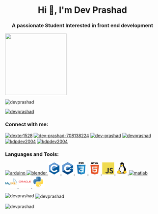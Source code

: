 <h1 align="center">Hi 👋, I'm Dev Prashad</h1>
<h3 align="center">A passionate Student Interested in front end development</h3>
<img src="https://c.tenor.com/2uyENRmiUt0AAAAC/coding.gif" align="center" width=200 height=200>
<p align="left"> <img src="https://komarev.com/ghpvc/?username=devprashad&label=Profile%20views&color=0e75b6&style=flat" alt="devprashad" /> </p>

<p align="left"> <a href="https://github.com/ryo-ma/github-profile-trophy"><img src="https://github-profile-trophy.vercel.app/?username=devprashad" alt="devprashad" /></a> </p>

<h3 align="left">Connect with me:</h3>
<p align="left">
<a href="https://codepen.io/dexter1528" target="blank"><img align="center" src="https://raw.githubusercontent.com/rahuldkjain/github-profile-readme-generator/master/src/images/icons/Social/codepen.svg" alt="dexter1528" height="30" width="40" /></a>
<a href="https://linkedin.com/in/dev-prashad-708138224" target="blank"><img align="center" src="https://raw.githubusercontent.com/rahuldkjain/github-profile-readme-generator/master/src/images/icons/Social/linked-in-alt.svg" alt="dev-prashad-708138224" height="30" width="40" /></a>
<a href="https://stackoverflow.com/users/dev-prashad" target="blank"><img align="center" src="https://raw.githubusercontent.com/rahuldkjain/github-profile-readme-generator/master/src/images/icons/Social/stack-overflow.svg" alt="dev-prashad" height="30" width="40" /></a>
<a href="https://www.codechef.com/users/devprashad" target="blank"><img align="center" src="https://cdn.jsdelivr.net/npm/simple-icons@3.1.0/icons/codechef.svg" alt="devprashad" height="30" width="40" /></a>
<a href="https://www.hackerrank.com/kdpdev2004" target="blank"><img align="center" src="https://raw.githubusercontent.com/rahuldkjain/github-profile-readme-generator/master/src/images/icons/Social/hackerrank.svg" alt="kdpdev2004" height="30" width="40" /></a>
<a href="https://www.leetcode.com/kdpdev2004" target="blank"><img align="center" src="https://raw.githubusercontent.com/rahuldkjain/github-profile-readme-generator/master/src/images/icons/Social/leet-code.svg" alt="kdpdev2004" height="30" width="40" /></a>
</p>

<h3 align="left">Languages and Tools:</h3>
<p align="left"> <a href="https://www.arduino.cc/" target="_blank" rel="noreferrer"> <img src="https://cdn.worldvectorlogo.com/logos/arduino-1.svg" alt="arduino" width="40" height="40"/> </a> <a href="https://www.blender.org/" target="_blank" rel="noreferrer"> <img src="https://download.blender.org/branding/community/blender_community_badge_white.svg" alt="blender" width="40" height="40"/> </a> <a href="https://www.cprogramming.com/" target="_blank" rel="noreferrer"> <img src="https://raw.githubusercontent.com/devicons/devicon/master/icons/c/c-original.svg" alt="c" width="40" height="40"/> </a> <a href="https://www.w3schools.com/cpp/" target="_blank" rel="noreferrer"> <img src="https://raw.githubusercontent.com/devicons/devicon/master/icons/cplusplus/cplusplus-original.svg" alt="cplusplus" width="40" height="40"/> </a> <a href="https://www.w3schools.com/css/" target="_blank" rel="noreferrer"> <img src="https://raw.githubusercontent.com/devicons/devicon/master/icons/css3/css3-original-wordmark.svg" alt="css3" width="40" height="40"/> </a> <a href="https://www.w3.org/html/" target="_blank" rel="noreferrer"> <img src="https://raw.githubusercontent.com/devicons/devicon/master/icons/html5/html5-original-wordmark.svg" alt="html5" width="40" height="40"/> </a> <a href="https://developer.mozilla.org/en-US/docs/Web/JavaScript" target="_blank" rel="noreferrer"> <img src="https://raw.githubusercontent.com/devicons/devicon/master/icons/javascript/javascript-original.svg" alt="javascript" width="40" height="40"/> </a> <a href="https://www.linux.org/" target="_blank" rel="noreferrer"> <img src="https://raw.githubusercontent.com/devicons/devicon/master/icons/linux/linux-original.svg" alt="linux" width="40" height="40"/> </a> <a href="https://www.mathworks.com/" target="_blank" rel="noreferrer"> <img src="https://upload.wikimedia.org/wikipedia/commons/2/21/Matlab_Logo.png" alt="matlab" width="40" height="40"/> </a> <a href="https://www.mysql.com/" target="_blank" rel="noreferrer"> <img src="https://raw.githubusercontent.com/devicons/devicon/master/icons/mysql/mysql-original-wordmark.svg" alt="mysql" width="40" height="40"/> </a> <a href="https://www.oracle.com/" target="_blank" rel="noreferrer"> <img src="https://raw.githubusercontent.com/devicons/devicon/master/icons/oracle/oracle-original.svg" alt="oracle" width="40" height="40"/> </a> <a href="https://www.python.org" target="_blank" rel="noreferrer"> <img src="https://raw.githubusercontent.com/devicons/devicon/master/icons/python/python-original.svg" alt="python" width="40" height="40"/> </a> </p>

<p><img align="left" src="https://github-readme-stats.vercel.app/api/top-langs?username=devprashad&show_icons=true&locale=en&layout=compact" alt="devprashad" /></p>

<p>&nbsp;<img align="center" src="https://github-readme-stats.vercel.app/api?username=devprashad&show_icons=true&locale=en" alt="devprashad" /></p>

<p><img align="center" src="https://github-readme-streak-stats.herokuapp.com/?user=devprashad&" alt="devprashad" /></p>
